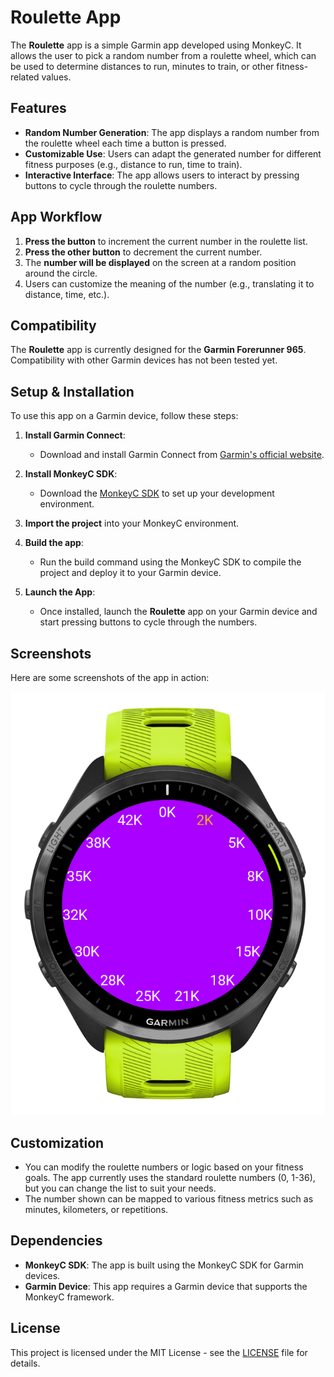 # Roulette App

The **Roulette** app is a simple Garmin app developed using MonkeyC. It allows the user to pick a random number from a roulette wheel, which can be used to determine distances to run, minutes to train, or other fitness-related values.

## Features

- **Random Number Generation**: The app displays a random number from the roulette wheel each time a button is pressed.
- **Customizable Use**: Users can adapt the generated number for different fitness purposes (e.g., distance to run, time to train).
- **Interactive Interface**: The app allows users to interact by pressing buttons to cycle through the roulette numbers.

## App Workflow

1. **Press the button** to increment the current number in the roulette list.
2. **Press the other button** to decrement the current number.
3. The **number will be displayed** on the screen at a random position around the circle.
4. Users can customize the meaning of the number (e.g., translating it to distance, time, etc.).

## Compatibility

The **Roulette** app is currently designed for the **Garmin Forerunner 965**. Compatibility with other Garmin devices has not been tested yet.

## Setup & Installation

To use this app on a Garmin device, follow these steps:

1. **Install Garmin Connect**:
   - Download and install Garmin Connect from [Garmin's official website](https://www.garmin.com/).

2. **Install MonkeyC SDK**:
   - Download the [MonkeyC SDK](https://developer.garmin.com/downloads/) to set up your development environment.

3. **Import the project** into your MonkeyC environment.

4. **Build the app**:
   - Run the build command using the MonkeyC SDK to compile the project and deploy it to your Garmin device.

5. **Launch the App**:
   - Once installed, launch the **Roulette** app on your Garmin device and start pressing buttons to cycle through the numbers.

## Screenshots

Here are some screenshots of the app in action:

![Roulette App Screenshot 1](screenshots/running_roulette.png)

## Customization

- You can modify the roulette numbers or logic based on your fitness goals. The app currently uses the standard roulette numbers (0, 1-36), but you can change the list to suit your needs.
- The number shown can be mapped to various fitness metrics such as minutes, kilometers, or repetitions.

## Dependencies

- **MonkeyC SDK**: The app is built using the MonkeyC SDK for Garmin devices.
- **Garmin Device**: This app requires a Garmin device that supports the MonkeyC framework.

## License

This project is licensed under the MIT License - see the [LICENSE](LICENSE) file for details.
